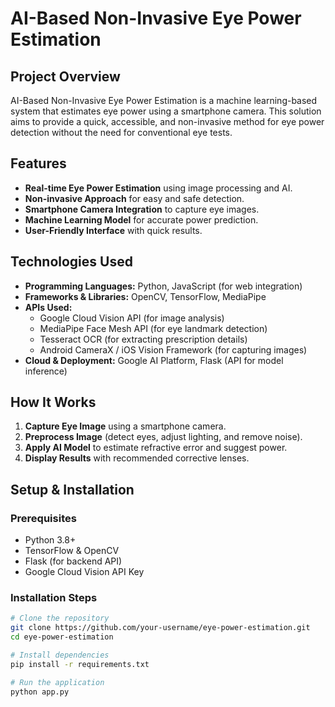 # AI-Based Non-Invasive Eye Power Estimation  

##  Project Overview  
AI-Based Non-Invasive Eye Power Estimation is a machine learning-based system that estimates eye power using a smartphone camera. This solution aims to provide a quick, accessible, and non-invasive method for eye power detection without the need for conventional eye tests.  

## Features  
- **Real-time Eye Power Estimation** using image processing and AI.  
- **Non-invasive Approach** for easy and safe detection.  
- **Smartphone Camera Integration** to capture eye images.  
- **Machine Learning Model** for accurate power prediction.  
- **User-Friendly Interface** with quick results.  

##  Technologies Used  
- **Programming Languages:** Python, JavaScript (for web integration)  
- **Frameworks & Libraries:** OpenCV, TensorFlow, MediaPipe  
- **APIs Used:**  
  - Google Cloud Vision API (for image analysis)  
  - MediaPipe Face Mesh API (for eye landmark detection)  
  - Tesseract OCR (for extracting prescription details)  
  - Android CameraX / iOS Vision Framework (for capturing images)  
- **Cloud & Deployment:** Google AI Platform, Flask (API for model inference)  

##  How It Works  
1. **Capture Eye Image** using a smartphone camera.  
2. **Preprocess Image** (detect eyes, adjust lighting, and remove noise).  
3. **Apply AI Model** to estimate refractive error and suggest power.  
4. **Display Results** with recommended corrective lenses.  

##  Setup & Installation  
### **Prerequisites**  
- Python 3.8+  
- TensorFlow & OpenCV  
- Flask (for backend API)  
- Google Cloud Vision API Key  

### **Installation Steps**  
```bash
# Clone the repository
git clone https://github.com/your-username/eye-power-estimation.git
cd eye-power-estimation  

# Install dependencies
pip install -r requirements.txt  

# Run the application
python app.py

